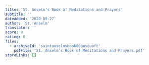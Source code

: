 ```yaml
---
title: 'St. Anselm’s Book of Meditations and Prayers'
subtitle: ''
dateAdded: '2020-09-27'
author: 'St. Anselm'
translator: ''
score: 0
rating: 0
files:
  - archiveId: 'saintanselmsbook00anseuoft'
    pdfFile: 'St. Anselm’s Book of Meditations and Prayers.pdf'
storeLinks: []
---
```



